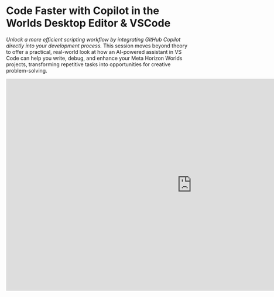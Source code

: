# Code Faster with Copilot in the Worlds Desktop Editor & VSCode
*Unlock a more efficient scripting workflow by integrating GitHub Copilot directly into your development process.* This session moves beyond theory to offer a practical, real-world look at how an AI-powered assistant in VS Code can help you write, debug, and enhance your Meta Horizon Worlds projects, transforming repetitive tasks into opportunities for creative problem-solving.

<iframe width="1014" height="579" src="https://www.youtube.com/embed/KWLnuvRSSb0" title="Code Faster with Copilot in the Worlds Desktop Editor &amp; VSCode" frameborder="0" allow="accelerometer; autoplay; clipboard-write; encrypted-media; gyroscope; picture-in-picture; web-share" referrerpolicy="strict-origin-when-cross-origin" allowfullscreen></iframe>